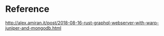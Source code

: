 # Reference

http://alex.amiran.it/post/2018-08-16-rust-graphql-webserver-with-warp-juniper-and-mongodb.html
